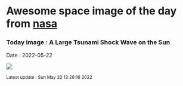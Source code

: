 
# Awesome space image of the day from [nasa](https://api.nasa.gov/)

### Today image : A Large Tsunami Shock Wave on the Sun

Date : 2022-05-22


![](https://apod.nasa.gov/apod/image/2205/SunTsunami_nso_900.gif)

<small>Latest update : Sun May 22 13:26:16 2022</small>


